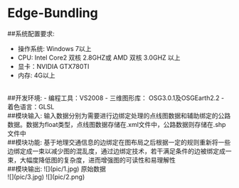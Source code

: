 # Edge-Bundling
##系统配置要求:
- 操作系统: Windows 7以上
- CPU: Intel Core2 双核 2.8GHZ或 AMD 双核 3.0GHZ 以上
- 显卡：NVIDIA GTX780TI 
- 内存: 4G以上

<br>
##开发环境:
- 编程工具：VS2008
- 三维图形库： OSG3.0.1及OSGEarth2.2
- 着色语言：GLSL

<br>
##模块输入:
输入数据分别为需要进行边绑定处理的点线图数据和辅助绑定的公路数据。数据为float类型，点线图数据存储在.xml文件中，公路数据则存储在.shp文件中
<br>
##模块功能:
基于地理交通信息的边绑定在图布局之后根据一定的规则重新将一些边绑定成一束以减少图的混乱度，通过边绑定技术，若干满足条件的边被绑定成一束，大幅度降低图的复杂度，进而增强图的可读性和易理解性
<br>
##模块输出:
![](pic/1.jpg)  
原始数据
<br>
![](pic/3.jpg) 
![](pic/2.png)
